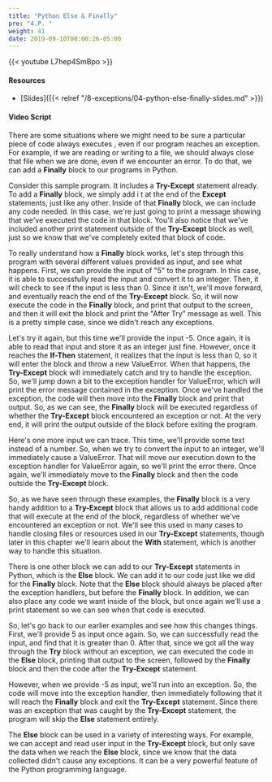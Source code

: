```yaml
---
title: "Python Else & Finally"
pre: "4.P. "
weight: 41
date: 2019-09-10T00:00:26-05:00
---
```


{{< youtube L7hep4SmBpo >}}

#### Resources

* [Slides]({{< relref "/8-exceptions/04-python-else-finally-slides.md" >}})

#### Video Script

There are some situations where we might need to be sure a particular piece of code always executes , even if our program reaches an exception. For example, if we are reading or writing to a file, we should always close that file when we are done, even if we encounter an error. To do that, we can add a **Finally** block to our programs in Python.

Consider this sample program. It includes a **Try-Except** statement already. To add a **Finally** block, we simply add i t at the end of the **Except** statements, just like any other. Inside of that **Finally** block, we can include any code needed. In this case, we're just going to print a message showing that we've executed the code in that block. You'll also notice that we've included another print statement outside of the **Try-Except** block as well, just so we know that we've completely exited that block of code.

To really understand how a **Finally** block works, let's step through this program with several different values provided as input, and see what happens. First, we can provide the input of "5" to the program. In this case, it is able to successfully read the input and convert it to an integer. Then, it will check to see if the input is less than 0. Since it isn't, we'll move forward, and eventually reach the end of the **Try-Except** block. So, it will now execute the code in the **Finally** block, and print that output to the screen, and then it will exit the block and print the "After Try" message as well. This is a pretty simple case, since we didn't reach any exceptions.

Let's try it again, but this time we'll provide the input -5. Once again, it is able to read that input and store it as an integer just fine. However, once it reaches the **If-Then** statement, it realizes that the input is less than 0, so it will enter the block and throw a new ValueError. When that happens, the **Try-Except** block will immediately catch and try to handle the exception. So, we'll jump down a bit to the exception handler for ValueError, which will print the error message contained in the exception. Once we've handled the exception, the code will then move into the **Finally** block and print that output. So, as we can see, the **Finally** block will be executed regardless of whether the **Try-Except** block encountered an exception or not. At the very end, it will print the output outside of the block before exiting the program.

Here's one more input we can trace. This time, we'll provide some text instead of a number. So, when we try to convert the input to an integer, we'll immediately cause a ValueError. That will move our execution down to the exception handler for ValueError again, so we'll print the error there. Once again, we'll immediately move to the **Finally** block and then the code outside the **Try-Except** block.

So, as we have seen through these examples, the **Finally** block is a very handy addition to a **Try-Except** block that allows us to add additional code that will execute at the end of the block, regardless of whether we've encountered an exception or not. We'll see this used in many cases to handle closing files or resources used in our **Try-Except** statements, though later in this chapter we'll learn about the **With** statement, which is another way to handle this situation.

There is one other block we can add to our **Try-Except** statements in Python, which is the **Else** block. We can add it to our code just like we did for the **Finally** block. Note that the **Else** block should always be placed after the exception handlers, but before the **Finally** block. In addition, we can also place any code we want inside of the block, but once again we'll use a print statement so we can see when that code is executed.

So, let's go back to our earlier examples and see how this changes things. First, we'll provide 5 as input once again. So, we can successfully read the input, and find that it is greater than 0. After that, since we got all the way through the **Try** block without an exception, we can executed the code in the **Else** block, printing that output to the screen, followed by the **Finally** block and then the code after the **Try-Except** statement.

However, when we provide -5 as input, we'll run into an exception. So, the code will move into the exception handler, then immediately following that it will reach the **Finally** block and exit the **Try-Except** statement. Since there was an exception that was caught by the **Try-Except** statement, the program will skip the **Else** statement entirely.

The **Else** block can be used in a variety of interesting ways. For example, we can accept and read user input in the **Try-Except** block, but only save the data when we reach the **Else** block, since we know that the data collected didn't cause any exceptions. It can be a very powerful feature of the Python programming language.

